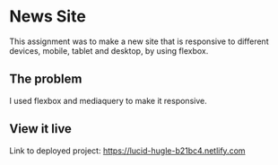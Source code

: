 # News Site

This assignment was to make a new site that is responsive to different devices, mobile, tablet and desktop, by using flexbox.

## The problem

I used flexbox and mediaquery to make it responsive.

## View it live

Link to deployed project:
https://lucid-hugle-b21bc4.netlify.com
